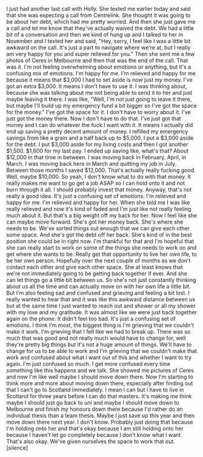 ﻿I just had another last call with Holly. She texted me earlier today and said that she
was expecting a call from Centrelink. She thought it was going to be about her debt,
which had me pretty worried. And then she just gave me a call and let me know that they've
actually waived the debt.
We had a little bit of a conversation and then we kind of hung up and I talked to her
in November and I texted her and said, "Hey, sorry, I feel like I was a little bit awkward
on the call. It's just a part to navigate where we're at, but I really am very happy
for you and super relieved for you."
Then she sent me a few photos of Ceres in Melbourne and then that was the end of the
call. That was it. I'm not feeling overwhelming about emotions or anything, but it's a confusing
mix of emotions. I'm happy for me. I'm relieved and happy for me because it means that $3,000
I had to set aside is now just my money. I've got an extra $3,000. It means I don't have
to use it.
I was thinking about, because she was talking about me not being able to send it to her
and just maybe leaving it there. I was like, "Well, I'm not just going to leave it there,
but maybe I'll build up my emergency fund a bit bigger so I've got the space for the
money." I've got the space for it. I don't have to worry about it. I've just got the
money there. Now I don't have to do that. I've just got that money and I can do whatever
the fuck I want with it. It means I actually did end up saving a pretty decent amount of
money. I refilled my emergency savings from like a grain and a half back up to $5,000.
I put a $3,000 aside for the debt. I put $3,000 aside for my living costs and then I got another
$1,500. $1,600 for my last pay. I ended up saving like, what's that? About $12,000 in
that time in between. I was moving back in February, April, in March. I was moving back
here in March and quitting my job in July. Between those months I saved $12,000. That's
actually really fucking good. Well, maybe $10,000. So yeah, I don't know what to do
with that money. It really makes me want to go get a job ASAP so I can hold onto it and
not burn through it all. I should probably invest that money. Anyway, that's not really
a good idea. It's just a confusing set of emotions. I'm relieved and happy for me. I'm
relieved and happy for her. When she told me I was like really relieved and now it's
kind of faded and I'm just like not really feeling much about it. But that's a big weight
off my back for her. Now I feel like she can maybe move forward. She's got her money back.
She's where she needs to be. We've sorted things out enough that we can give each other
some space. And she's got the debt off her back. She's kind of in the best position she
could be in right now. I'm thankful for that and I'm hopeful that she can really start
to work on some of the things she needs to work on and get where she wants to be. Really
get that opportunity to live her own life, to be her own person. Hopefully over the next
couple of months as we don't contact each other and give each other space. She at least knows
that we're not immediately going to be getting back together if ever. And she can let things
go a little bit between us. So she's not just constantly thinking about us all the time
and can actually move on with her own life a little bit. But I'm also feeling sad and
confused and grieving and feeling a bit lost. I really wanted to hear that and it was like
this awkward distance between us but at the same time I just wanted to reach out and shower
or all my shower with my love and my gratitude. It was almost like we were just back together
again on the phone. It didn't feel too bad. It's just a confusing set of emotions. I think
I'm most, the biggest thing is I'm grieving that we couldn't make it work. I'm grieving
that I felt like we had to break up. There was so much that was good and not really much
would have to change for, well they're pretty big things but it's not a huge amount of things.
We'll have to change for us to be able to work and I'm grieving that we couldn't make
that work and confused about what I want out of this and whether I want to try again. I'm
just confused so much. I get more confused every time something like this happens and
we talk. She showed me pictures of Ceres and now I'm like well maybe I should move down
there. Now I'm starting to think more and more about moving down there, especially after
finding out that I can't go to Scotland immediately. I mean I can but I have to live in Scotland
for three years before I can do that masters. It's making me think maybe I should just go
back to uni and maybe I should move down to Melbourne and finish my honours down there
because I'd rather do an individual thesis than a team thesis. Maybe I just save up this
year and then move down there next year. I don't know. Probably just doing that because
I'm holding onto her and that's okay because I am still holding onto her because I haven't
let go completely because I don't know what I want. That's also okay. We've given ourselves
the space to work that out.
[silence]

